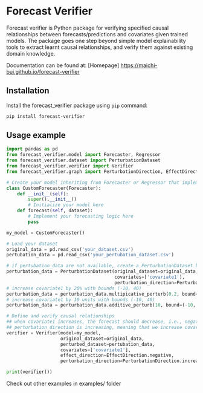 # Forecast Verifier

Forecast verifier is Python package for verifying specified causal relationships between forecasts/predictions and covariates given trained models. The package goes one step beyond simple model explainability tools to extract learnt causal relationships, and verify them against existing domain knowledge.

Documentation can be found at: [Homepage] https://maichi-bui.github.io/forecast-verifier

## Installation
Install the forecast_verifier package using `pip` command:

```bash
pip install forecast-verifier
```

## Usage example
```python
import pandas as pd
from forecast_verifier.model import Forecaster, Regressor
from forecast_verifier.dataset import PerturbationDataset
from forecast_verifier.verifier import Verifier
from forecast_verifier.graph import PerturbationDirection, EffectDirection

# Create your model inheriting from Forecaster or Regressor that implements the forecast/predict method
class CustomForecaster(Forecaster):
    def __init__(self):
        super().__init__()
        # Initialize your model here    
    def forecast(self, dataset):
        # Implement your forecasting logic here
        pass

my_model = CustomForecaster()

# Load your dataset
original_data = pd.read_csv('your_dataset.csv')
pertubation_data = pd.read_csv('your_pertubation_dataset.csv')

# if pertubation_data are not available, create a PerturbationDataset based on original_data
perturbation_data = PerturbationDataset(original_dataset=original_data, 
                                        covariates=['covariate1'], 
                                        perturbation_direction=PerturbationDirection.increasing)
# increase covariate1 by 20% with bounds (-10, 40)
perturbation_data = perturbation_data.multipicative_perturb(0.2, bound=(-10, 40))
# increase covariate1 by 10 units with bounds (-10, 40)
perturbation_data = perturbation_data.additive_perturb(10, bound=(-10, 40))

# Define and verify causal relationships
## when covariate1 increases, the forecast should decrease, i.e., negative effect
## perturbation direction is increasing, meaning that we increase covariate1 from original_data to pertubation_data
verifier = Verifier(model=my_model, 
                    original_dataset=original_data, 
                    perturbed_dataset=pertubation_data, 
                    covariates=['covariate1'],                     
                    effect_direction=EffectDirection.negative,
                    perturbation_direction=PerturbationDirection.increasing)

print(verifier())
```
Check out other examples in examples/ folder
